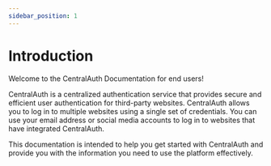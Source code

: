 ```yaml
---
sidebar_position: 1
---
```


# Introduction

Welcome to the CentralAuth Documentation for end users!

CentralAuth is a centralized authentication service that provides secure and efficient user authentication for third-party websites. CentralAuth allows you to log in to multiple websites using a single set of credentials. You can use your email address or social media accounts to log in to websites that have integrated CentralAuth.

This documentation is intended to help you get started with CentralAuth and provide you with the information you need to use the platform effectively.
